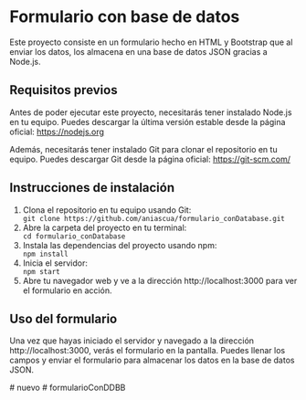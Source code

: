 <h1>Formulario con base de datos</h1>
<p>Este proyecto consiste en un formulario hecho en HTML y Bootstrap que al enviar los datos, los almacena en una base de datos JSON gracias a Node.js.</p>
<h2>Requisitos previos</h2>
<p>Antes de poder ejecutar este proyecto, necesitarás tener instalado Node.js en tu equipo. Puedes descargar la última versión estable desde la página oficial: <a href="https://nodejs.org">https://nodejs.org</a></p>
<p>Además, necesitarás tener instalado Git para clonar el repositorio en tu equipo. Puedes descargar Git desde la página oficial: <a href="https://git-scm.com/">https://git-scm.com/</a></p>
<h2>Instrucciones de instalación</h2>
<ol>
  <li>Clona el repositorio en tu equipo usando Git:</li>
  <code>git clone https://github.com/aniascua/formulario_conDatabase.git</code>
  <li>Abre la carpeta del proyecto en tu terminal:</li>
  <code>cd formulario_conDatabase</code>
  <li>Instala las dependencias del proyecto usando npm:</li>
  <code>npm install</code>
  <li>Inicia el servidor:</li>
  <code>npm start</code>
  <li>Abre tu navegador web y ve a la dirección http://localhost:3000 para ver el formulario en acción.</li>
</ol>
<h2>Uso del formulario</h2>
<p>Una vez que hayas iniciado el servidor y navegado a la dirección http://localhost:3000, verás el formulario en la pantalla. Puedes llenar los campos y enviar el formulario para almacenar los datos en la base de datos JSON.</p>
# nuevo
# formularioConDDBB
